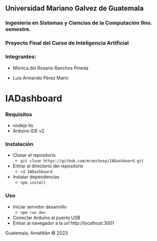## Universidad Mariano Galvez de Guatemala

### Ingenieria en Sistemas y Ciencias de la Computación 9no. semestre.

### Proyecto Final del Curso de Inteligencia Artificial

### Integrantes:

- Mónica del Rosario Ranchos Pineda

- Luis Armando Pérez Marín


# IADashboard

### Requisitos
- nodejs lts
- Arduino IDE v2

### Instalación
- Clonar el repositorio
  - ```git clone https://github.com/mranchosp/IADashboard.git```
- Entrar al directorio del repositorio
  - ```cd IADashboard```
- Instalar dependencias
  - ```npm install```

### Uso
- Iniciar servidor desarrollo
  - ```npm run dev```
- Conectar Arduino al puerto USB
- Entrar al navegador a la url http://localhost:3001





Guatemala, Amatitl&aacute;n &copy; 2023
